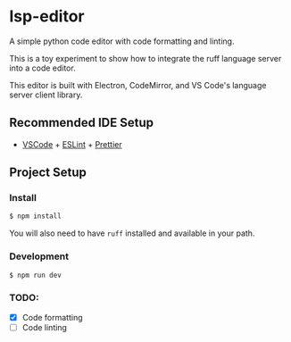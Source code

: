 # lsp-editor

A simple python code editor with code formatting and linting.

This is a toy experiment to show how to integrate the ruff language server into a code editor.

This editor is built with Electron, CodeMirror, and VS Code's language server client library.

## Recommended IDE Setup

- [VSCode](https://code.visualstudio.com/) + [ESLint](https://marketplace.visualstudio.com/items?itemName=dbaeumer.vscode-eslint) + [Prettier](https://marketplace.visualstudio.com/items?itemName=esbenp.prettier-vscode)

## Project Setup

### Install

```bash
$ npm install
```

You will also need to have `ruff` installed and available in your path.

### Development

```bash
$ npm run dev
```

### TODO:

- [x] Code formatting
- [ ] Code linting
